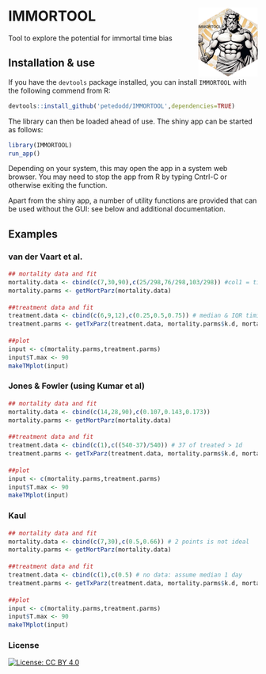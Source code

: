 # IMMORTOOL <img src="man/figures/logo.png" align="right" height="139" alt="" />
Tool to explore the potential for immortal time bias


## Installation & use ##


If you have the `devtools` package installed, you can install `IMMORTOOL` with the following commend from R:

```R
devtools::install_github('petedodd/IMMORTOOL',dependencies=TRUE)
```

The library can then be loaded ahead of use. The shiny app can be started as follows:
```R
library(IMMORTOOL)
run_app()
```

Depending on your system, this may open the app in a system web browser. You may need to stop the app from R by typing Cntrl-C or otherwise exiting the function.

Apart from the shiny app, a number of utility functions are provided that can be used without the GUI: see below and additional documentation.

## Examples


### van der Vaart et al.

```R
## mortality data and fit
mortality.data <- cbind(c(7,30,90),c(25/298,76/298,103/298)) #col1 = times; col2 = cumulative deaths
mortality.parms <- getMortParz(mortality.data)

##treatment data and fit
treatment.data <- cbind(c(6,9,12),c(0.25,0.5,0.75)) # median & IQR timings for those treated
treatment.parms <- getTxParz(treatment.data, mortality.parms$k.d, mortality.parms$L.d)

##plot
input <- c(mortality.parms,treatment.parms)
input$T.max <- 90
makeTMplot(input)

```


### Jones & Fowler (using Kumar et al)

```R
## mortality data and fit
mortality.data <- cbind(c(14,28,90),c(0.107,0.143,0.173))
mortality.parms <- getMortParz(mortality.data)

##treatment data and fit
treatment.data <- cbind(c(1),c((540-37)/540)) # 37 of treated > 1d 
treatment.parms <- getTxParz(treatment.data, mortality.parms$k.d, mortality.parms$L.d)

##plot
input <- c(mortality.parms,treatment.parms)
input$T.max <- 90
makeTMplot(input)

```


### Kaul

```R
## mortality data and fit
mortality.data <- cbind(c(7,30),c(0.5,0.66)) # 2 points is not ideal
mortality.parms <- getMortParz(mortality.data)

##treatment data and fit
treatment.data <- cbind(c(1),c(0.5) # no data: assume median 1 day
treatment.parms <- getTxParz(treatment.data, mortality.parms$k.d, mortality.parms$L.d)

##plot
input <- c(mortality.parms,treatment.parms)
input$T.max <- 90
makeTMplot(input)

```


### License ###

[![License: CC BY 4.0](https://img.shields.io/badge/License-CC_BY_4.0-lightgrey.svg)](https://creativecommons.org/licenses/by/4.0/)

